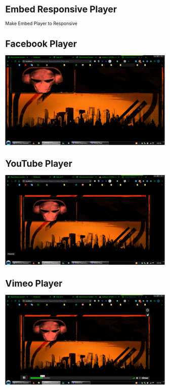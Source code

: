 # Embed Responsive Player
Make Embed Player to Responsive

# Facebook Player
![Logo](https://raw.githubusercontent.com/SxtBox/Embed_Responsive_Player/main/Screenshots/Facebook_Player.png?raw=true)

# YouTube Player
![Logo](https://raw.githubusercontent.com/SxtBox/Embed_Responsive_Player/main/Screenshots/Youtube_Player.png?raw=true)

# Vimeo Player
![Logo](https://raw.githubusercontent.com/SxtBox/Embed_Responsive_Player/main/Screenshots/Vimeo_Player.png?raw=true)
